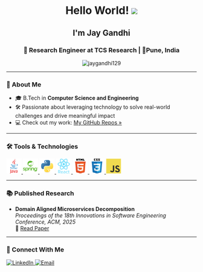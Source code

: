 <h1 align="center">Hello World! <img src="https://raw.githubusercontent.com/MartinHeinz/MartinHeinz/master/wave.gif" width="30px"></h1>
<h2 align="center">I'm Jay Gandhi</h2>
<h3 align="center">🚀 Research Engineer at TCS Research | 📍Pune, India</h3>

<p align="center">
  <img src="https://komarev.com/ghpvc/?username=jaygandhi129&label=Profile%20views&color=52bc56&style=plastic" alt="jaygandhi129" />
</p>

---

### 🧠 About Me

- 🎓 B.Tech in **Computer Science and Engineering**
- 🛠️ Passionate about leveraging technology to solve real-world challenges and drive meaningful impact
- 💻 Check out my work: [My GitHub Repos »](https://github.com/jaygandhi129?tab=repositories)

---

### 🛠️ Tools & Technologies

<p align="left"> <a href="https://www.java.com" target="_blank"> <img src="https://raw.githubusercontent.com/devicons/devicon/master/icons/java/java-original-wordmark.svg" alt="Java" width="40" height="40"/> </a><a href="https://spring.io/projects/spring-boot" target="_blank"> <img src="https://raw.githubusercontent.com/devicons/devicon/master/icons/spring/spring-original-wordmark.svg" alt="Spring Boot" width="40" height="40"/> </a> <a href="https://www.python.org" target="_blank"> <img src="https://raw.githubusercontent.com/devicons/devicon/master/icons/python/python-original.svg" alt="Python" width="40" height="40"/> </a> <a href="https://reactjs.org/" target="_blank"> <img src="https://raw.githubusercontent.com/devicons/devicon/master/icons/react/react-original-wordmark.svg" alt="ReactJS" width="40" height="40"/> </a> <a href="https://www.w3.org/html/" target="_blank"> <img src="https://raw.githubusercontent.com/devicons/devicon/master/icons/html5/html5-original-wordmark.svg" alt="HTML" width="40" height="40"/> </a> <a href="https://www.w3schools.com/css/" target="_blank"> <img src="https://raw.githubusercontent.com/devicons/devicon/master/icons/css3/css3-original-wordmark.svg" alt="CSS" width="40" height="40"/> </a> <a href="https://developer.mozilla.org/en-US/docs/Web/JavaScript" target="_blank"> <img src="https://raw.githubusercontent.com/devicons/devicon/master/icons/javascript/javascript-original.svg" alt="JavaScript" width="40" height="40"/> </a>  </p>

---

### 📚 Published Research

- **Domain Aligned Microservices Decomposition**  
  _Proceedings of the 18th Innovations in Software Engineering Conference, ACM, 2025_  
  🔗 [Read Paper](https://dl.acm.org/doi/full/10.1145/3717383.3717396)

---

### 🤝 Connect With Me
<p align="left"> <a href="https://linkedin.com/in/jaygandhi129" target="_blank"> <img src="https://cdn3.iconfinder.com/data/icons/capsocial-round/500/linkedin-512.png" alt="LinkedIn" width="40" height="40"/> </a> <a href="mailto:jaygandhi129+contact@gmail.com" target="_blank"> <img src="https://cdn-icons-png.flaticon.com/512/732/732200.png" alt="Email" width="40" height="40"/> </a> </p>

